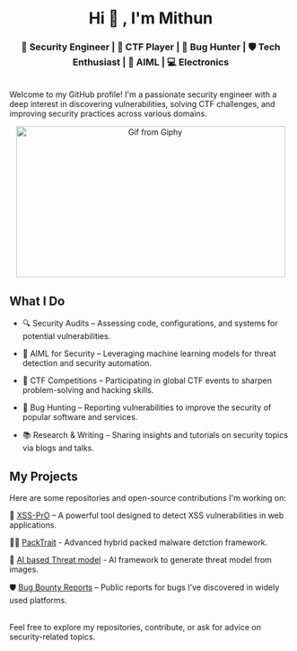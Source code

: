 <h1 align="center"> Hi 👋 , I'm Mithun </h1>
<h3 align="center">🔐 Security Engineer | 🧩 CTF Player | 🐞 Bug Hunter | 🛡️ Tech Enthusiast | 🤖 AIML | 💻 Electronics</h3>
<br>
Welcome to my GitHub profile! I'm a passionate security engineer with a deep interest in discovering vulnerabilities, solving CTF challenges, and improving security practices across various domains.
<br>

<p align="center">
  <img src="https://media.giphy.com/media/JTTAjM197sku8MgrRa/giphy.gif" width="480" height="269" alt="Gif from Giphy" />
</p>


##  What I Do

- 🔍 Security Audits – Assessing code, configurations, and systems for potential vulnerabilities.
  
-  🤖 AIML for Security – Leveraging machine learning models for threat detection and security automation.
  
- 🧩 CTF Competitions – Participating in global CTF events to sharpen problem-solving and hacking skills.
  
- 🐞 Bug Hunting – Reporting vulnerabilities to improve the security of popular software and services.
  
- 📚 Research & Writing – Sharing insights and tutorials on security topics via blogs and talks.

## My Projects
Here are some repositories and open-source contributions I'm working on:

🔐 [XSS-PrO](https://github.com/mith36/XSS-PrO) – A powerful tool designed to detect XSS vulnerabilities in web applications.

📱🦠 [PackTrait](https://github.com/mith36/PackTrait) - Advanced hybrid packed malware detction framework.

🧠 [AI based Threat model](https://github.com/mith36) - AI framework to generate threat model from images.


🛡️ [Bug Bounty Reports](https://medium.com/@mithun_) – Public reports for bugs I've discovered in widely used platforms.

<br>
Feel free to explore my repositories, contribute, or ask for advice on security-related topics.

